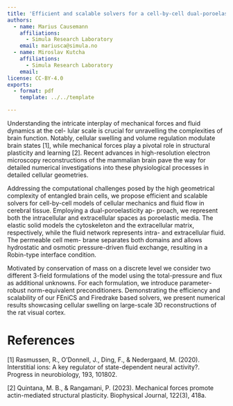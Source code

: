 ```yaml
---
title: 'Efficient and scalable solvers for a cell-by-cell dual-poroelasticity problem'
authors:
  - name: Marius Causemann
    affiliations:
      - Simula Research Laboratory
    email: mariusca@simula.no
  - name: Miroslav Kutcha
    affiliations:
      - Simula Research Laboratory
    email:
license: CC-BY-4.0
exports:
  - format: pdf
    template: ../../template

---
```


Understanding the intricate interplay of mechanical forces and fluid dynamics at the cel-
lular scale is crucial for unravelling the complexities of brain function. Notably, cellular
swelling and volume regulation modulate brain states [1], while mechanical forces play a
pivotal role in structural plasticity and learning [2]. Recent advances in high-resolution
electron microscopy reconstructions of the mammalian brain pave the way for detailed
numerical investigations into these physiological processes in detailed cellular geometries.

Addressing the computational challenges posed by the high geometrical complexity of
entangled brain cells, we propose efficient and scalable solvers for cell-by-cell models of
cellular mechanics and fluid flow in cerebral tissue. Employing a dual-poroelasticity ap-
proach, we represent both the intracellular and extracellular spaces as poroelastic media.
The elastic solid models the cytoskeleton and the extracellular matrix, respectively, while
the fluid network represents intra- and extracellular fluid. The permeable cell mem-
brane separates both domains and allows hydrostatic and osmotic pressure-driven fluid
exchange, resulting in a Robin-type interface condition.

Motivated by conservation of mass on a discrete level we consider two different 3-field
formulations of the model using the total-pressure and flux as additional unknowns.
For each formulation, we introduce parameter-robust norm-equivalent preconditioners.
Demonstrating the efficiency and scalability of our FEniCS and Firedrake based solvers, we present numerical results showcasing cellular swelling on large-scale 3D reconstructions of the rat visual cortex.

# References
[1] Rasmussen, R., O’Donnell, J., Ding, F., & Nedergaard, M. (2020). Interstitial ions: A key regulator of state-dependent neural activity?. Progress in neurobiology, 193, 101802.

[2] Quintana, M. B., & Rangamani, P. (2023). Mechanical forces promote actin-mediated structural plasticity. Biophysical Journal, 122(3), 418a.
